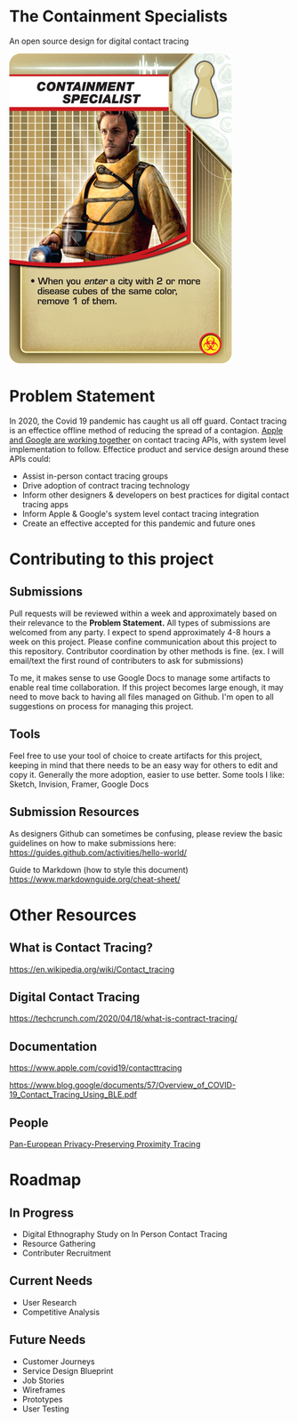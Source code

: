 # The Containment Specialists
An open source design for digital contact tracing

![Pandemic Role Card of Containment Specialist](img/pic1547116.png)


# Problem Statement
In 2020, the Covid 19 pandemic has caught us all off guard. Contact tracing is an effectice offline method of reducing the spread of a contagion. [Apple and Google are working together](https://www.theverge.com/interface/2020/4/11/21216652/apple-google-contact-tracing-covid-19-coronavirus-api-public-health-app-challenges) on contact tracing APIs, with system level implementation to follow. Effectice product and service design around these APIs could:

- Assist in-person contact tracing groups
- Drive adoption of contract tracing technology
- Inform other designers & developers on best practices for digital contact tracing apps
- Inform Apple & Google's system level contact tracing integration
- Create an effective accepted for this pandemic and future ones

# Contributing to this project
## Submissions
Pull requests will be reviewed within a week and approximately based on their relevance to the **Problem Statement.** All types of submissions are welcomed from any party. I expect to spend approximately 4-8 hours a week on this project. Please confine communication about this project to this repository. Contributor coordination by other methods is fine. (ex. I will email/text the first round of contributers to ask for submissions)

To me, it makes sense to use Google Docs to manage some artifacts to enable real time collaboration. If this project becomes large enough, it may need to move back to having all files managed on Github. I'm open to all suggestions on process for managing this project. 

## Tools
Feel free to use your tool of choice to create artifacts for this project, keeping in mind that there needs to be an easy way for others to edit and copy it. Generally the more adoption, easier to use better. Some tools I like: Sketch, Invision, Framer, Google Docs

## Submission Resources
As designers Github can sometimes be confusing, please review the basic guidelines on how to make submissions here:
https://guides.github.com/activities/hello-world/

Guide to Markdown (how to style this document)
https://www.markdownguide.org/cheat-sheet/

# Other Resources
## What is Contact Tracing?
https://en.wikipedia.org/wiki/Contact_tracing

## Digital Contact Tracing
https://techcrunch.com/2020/04/18/what-is-contract-tracing/

## Documentation
https://www.apple.com/covid19/contacttracing

https://www.blog.google/documents/57/Overview_of_COVID-19_Contact_Tracing_Using_BLE.pdf

## People
[Pan-European Privacy-Preserving Proximity Tracing](https://www.pepp-pt.org)

# Roadmap
## In Progress
- Digital Ethnography Study on In Person Contact Tracing
- Resource Gathering
- Contributer Recruitment

## Current Needs 
- User Research
- Competitive Analysis

## Future Needs 
- Customer Journeys
- Service Design Blueprint
- Job Stories
- Wireframes
- Prototypes
- User Testing
